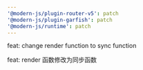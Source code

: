 ```yaml
---
'@modern-js/plugin-router-v5': patch
'@modern-js/plugin-garfish': patch
'@modern-js/runtime': patch
---
```


feat: change render function to sync function

feat: render 函数修改为同步函数
